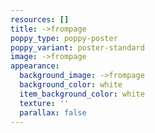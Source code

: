```yaml
---
resources: []
title: ->frompage
poppy_type: poppy-poster
poppy_variant: poster-standard
image: ->frompage
appearance:
  background_image: ->frompage
  background_color: white
  item_background_color: white
  texture: ''
  parallax: false
---
```

